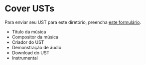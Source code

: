 # Cover USTs

Para enviar seu UST para este diretório, preencha [este formulário]().

- Título da música
- Compositor da música
- Criador do UST
- Demonstração de áudio
- Download do UST
- Instrumental